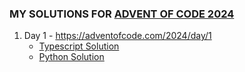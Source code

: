 ### MY SOLUTIONS FOR [ADVENT OF CODE 2024](https://adventofcode.com/)

1. Day 1 - https://adventofcode.com/2024/day/1
   - [Typescript Solution](https://github.com/nodonut/aoc-2024/tree/master/day1/typescript)
   - [Python Solution](https://github.com/nodonut/aoc-2024/tree/master/day1/python)
